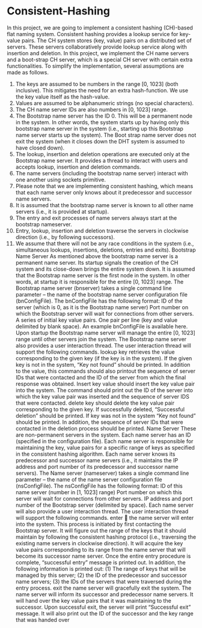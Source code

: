 # Consistent-Hashing
In this project, we are going to implement a consistent hashing (CH)-based flat naming system. Consistent hashing provides a lookup service for key-value pairs. The CH system stores (key, value) pairs on a distributed set of servers. These servers collaboratively provide lookup service along with insertion and deletion. In this project, we implement the CH name servers and a boot-strap CH server, which is a special CH server with certain extra functionalities. To simplify the implementation, several assumptions are made as follows. 
1. The keys are assumed to be numbers in the range [0, 1023] (both inclusive). This mitigates the need for an extra hash-function. We use the key value itself as the hash-value. 
2. Values are assumed to be alphanumeric strings (no special characters). 
3. The CH name server IDs are also numbers in [0, 1023] range. 
4. The Bootstrap name server has the ID 0. This will be a permanent node in the system. In other words, the system starts up by having only this bootstrap name server in the system (i.e., starting up this Bootstrap name server starts up the system). The Boot strap name server does not exit the system (when it closes down the DHT system is assumed to have closed down). 
5. The lookup, insertion and deletion operations are executed only at the Bootstrap name server. It provides a thread to interact with users and accepts lookup, insertion and deletion commands. 
6. The name servers (including the bootstrap name server) interact with one another using sockets primitive. 
7. Please note that we are implementing consistent hashing, which means that each name server only knows about it predecessor and successor name servers. 
8. It is assumed that the bootstrap name server is known to all other name servers (i.e., it is provided at startup). 
9. The entry and exit processes of name servers always start at the bootstrap nameserver. 
10. Entry, lookup, insertion and deletion traverse the servers in clockwise direction (i.e., by following successors). 
11. We assume that there will not be any race conditions in the system (i.e., simultaneous lookups, insertions, deletions, entries and exits). 
Bootstrap Name Server As mentioned above the bootstrap name server is a permanent name server. Its startup signals the creation of the CH system and its close-down brings the entire system down. It is assumed that the Bootstrap name server is the first node in the system. In other words, at startup it is responsible for the entire [0, 1023] range. The Bootstrap name server (bnserver) takes a single command line parameter – the name of the bootstrap name server configuration file (bnConfigFile). The bnConfigFile has the following format: ID of the server (which is 0, as it is the Bootstrap name server) Port number on which the Bootstrap server will wait for connections from other servers. A series of initial key value pairs. One pair per line (key and value delimited by blank space). An example bnConfigFile is available here. Upon startup the Bootstrap name server will manage the entire [0, 1023] range until other servers join the system. The Bootstrap name server also provides a user interaction thread. The user interaction thread will support the following commands. lookup key retrieves the value corresponding to the given key (if the key is in the system). If the given key is not in the system, “Key not found” should be printed. In addition to the value, this commands should also printout the sequence of server IDs that were contacted and the ID of the server from which the final response was obtained. Insert key value should insert the key value pair into the system. The command should print out the ID of the server into which the key value pair was inserted and the sequence of server IDS that were contacted. delete key should delete the key value pair corresponding to the given key. If successfully deleted, “Successful deletion” should be printed. If key was not in the system “Key not found” should be printed. In addition, the sequence of server IDs that were contacted in the deletion process should be printed. Name Server These are non-permanent servers in the system. Each name server has an ID (specified in the configuration file). Each name server is responsible for maintaining the key, value pairs for a specific range of keys as specified in the consistent hashing algorithm. Each name server knows its predecessor and successor name servers (i.e., it maintains the IP address and port number of its predecessor and successor name servers). The Name server (nameserver) takes a single command line parameter – the name of the name server configuration file (nsConfigFile). The nsConfigFile has the following format: ID of this name server (number in [1, 1023] range) Port number on which this server will wait for connections from other servers. IP address and port number of the Bootstrap server (delimited by space). Each name server will also provide a user interaction thread. The user interaction thread will support the following commands. enter  the name server will enter into the system. This process is initiated by first contacting the Bootstrap server. It will figure out the range of the keys that it should maintain by following the consistent hashing protocol (i.e., traversing the existing name servers in clockwise direction). It will acquire the key value pairs corresponding to its range from the name server that will become its successor name server. Once the entire entry procedure is complete, “successful entry” message is printed out. In addition, the following information is printed out: (1) The range of keys that will be managed by this server; (2) the ID of the predecessor and successor name servers; (3) the IDs of the servers that were traversed during the entry process. exit the name server will gracefully exit the system. The name server will inform its successor and predecessor name servers. It will hand over the key value pairs that it was maintaining to the successor. Upon successful exit, the server will print “Successful exit” message. It will also print out the ID of the successor and the key range that was handed over
